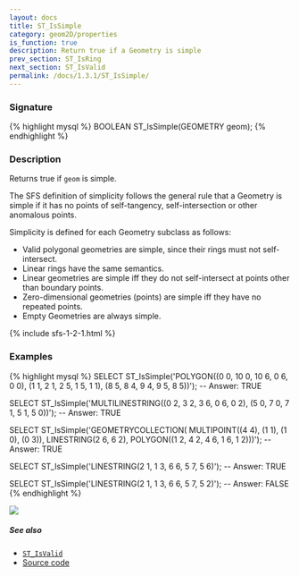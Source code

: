 ```yaml
---
layout: docs
title: ST_IsSimple
category: geom2D/properties
is_function: true
description: Return true if a Geometry is simple
prev_section: ST_IsRing
next_section: ST_IsValid
permalink: /docs/1.3.1/ST_IsSimple/
---
```


### Signature

{% highlight mysql %}
BOOLEAN ST_IsSimple(GEOMETRY geom);
{% endhighlight %}

### Description

Returns true if `geom` is simple.

The SFS definition of simplicity follows the general rule that a Geometry is
simple if it has no points of self-tangency, self-intersection or other
anomalous points.

Simplicity is defined for each Geometry subclass as follows:

* Valid polygonal geometries are simple, since their rings must not
  self-intersect.
* Linear rings have the same semantics.
* Linear geometries are simple iff they do not self-intersect at points other
  than boundary points.
* Zero-dimensional geometries (points) are simple iff they have no repeated
  points.
* Empty Geometries are always simple.

{% include sfs-1-2-1.html %}

### Examples

{% highlight mysql %}
SELECT ST_IsSimple('POLYGON((0 0, 10 0, 10 6, 0 6, 0 0),
                            (1 1, 2 1, 2 5, 1 5, 1 1),
                            (8 5, 8 4, 9 4, 9 5, 8 5))');
-- Answer: TRUE

SELECT ST_IsSimple('MULTILINESTRING((0 2, 3 2, 3 6, 0 6, 0 2),
                                    (5 0, 7 0, 7 1, 5 1, 5 0))');
-- Answer: TRUE

SELECT ST_IsSimple('GEOMETRYCOLLECTION(
                      MULTIPOINT((4 4), (1 1), (1 0), (0 3)),
                      LINESTRING(2 6, 6 2),
                      POLYGON((1 2, 4 2, 4 6, 1 6, 1 2)))');
-- Answer: TRUE

SELECT ST_IsSimple('LINESTRING(2 1, 1 3, 6 6, 5 7, 5 6)');
-- Answer: TRUE

SELECT ST_IsSimple('LINESTRING(2 1, 1 3, 6 6, 5 7, 5 2)');
-- Answer: FALSE
{% endhighlight %}

<img class="displayed" src="../ST_IsSimple.png"/>

##### See also

* [`ST_IsValid`](../ST_IsValid)
* <a href="https://github.com/orbisgis/h2gis/blob/master/h2gis-functions/src/main/java/org/h2gis/functions/spatial/properties/ST_IsSimple.java" target="_blank">Source code</a>
